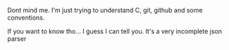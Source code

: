 Dont mind me. I'm just trying to understand C, git, github and some conventions.

If you want to know tho... I guess I can tell you. It's a very incomplete json parser